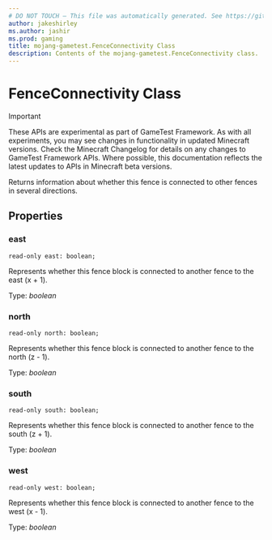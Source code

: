 ```yaml
---
# DO NOT TOUCH — This file was automatically generated. See https://github.com/Mojang/MinecraftScriptingApiDocsGenerator to modify descriptions, examples, etc.
author: jakeshirley
ms.author: jashir
ms.prod: gaming
title: mojang-gametest.FenceConnectivity Class
description: Contents of the mojang-gametest.FenceConnectivity class.
---
```

# FenceConnectivity Class
>[!IMPORTANT]
>These APIs are experimental as part of GameTest Framework. As with all experiments, you may see changes in functionality in updated Minecraft versions. Check the Minecraft Changelog for details on any changes to GameTest Framework APIs. Where possible, this documentation reflects the latest updates to APIs in Minecraft beta versions.


Returns information about whether this fence is connected to other fences in several directions.

## Properties
### **east**
`read-only east: boolean;`

Represents whether this fence block is connected to another fence to the east (x + 1).

Type: *boolean*


### **north**
`read-only north: boolean;`

Represents whether this fence block is connected to another fence to the north (z - 1).

Type: *boolean*


### **south**
`read-only south: boolean;`

Represents whether this fence block is connected to another fence to the south (z + 1).

Type: *boolean*


### **west**
`read-only west: boolean;`

Represents whether this fence block is connected to another fence to the west (x - 1).

Type: *boolean*




